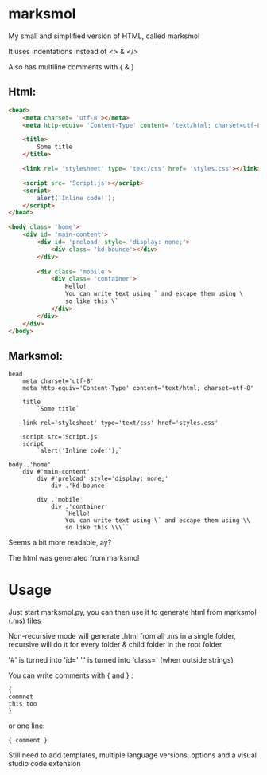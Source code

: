 # marksmol
My small and simplified version of HTML, called marksmol

It uses indentations instead of <> & </>

Also has multiline comments with { & }

## Html:
```html
<head>
	<meta charset= 'utf-8'></meta>
	<meta http-equiv= 'Content-Type' content= 'text/html; charset=utf-8'></meta>

	<title>
		Some title
	</title>

	<link rel= 'stylesheet' type= 'text/css' href= 'styles.css'></link>

	<script src= 'Script.js'></script>
	<script>
		alert('Inline code!');
	</script>
</head>

<body class= 'home'>
	<div id= 'main-content'>
		<div id= 'preload' style= 'display: none;'>
			<div class= 'kd-bounce'></div>
		</div>
		
		<div class= 'mobile'>
			<div class= 'container'>
				Hello!
				You can write text using ` and escape them using \
				so like this \`
			</div>
		</div>
	</div>
</body>
```

## Marksmol:
```shell
head
    meta charset='utf-8'
    meta http-equiv='Content-Type' content='text/html; charset=utf-8'
    
    title
        `Some title`
        
    link rel='stylesheet' type='text/css' href='styles.css'
    
    script src='Script.js'
    script
        `alert('Inline code!');`

body .'home'
    div #'main-content'
        div #'preload' style='display: none;'
            div .'kd-bounce'
        
        div .'mobile'
            div .'container'
                `Hello!
                You can write text using \` and escape them using \\
                so like this \\\``
```

Seems a bit more readable, ay?

The html was generated from marksmol

# Usage
Just start marksmol.py, you can then use it to generate html from marksmol (.ms) files

Non-recursive mode will generate .html from all .ms in a single folder,
recursive will do it for every folder & child folder in the root folder

'&#35;' is turned into 'id='
'.' is turned into 'class='
(when outside strings)

You can write comments with { and } :
```
{
commnet
this too
}
```
or one line:
```
{ comment }
```

Still need to add templates, multiple language versions, options and a visual studio code extension
